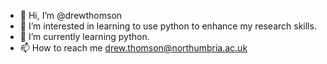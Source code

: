 - 👋 Hi, I’m @drewthomson
- 👀 I’m interested in learning to use python to enhance my research skills.
- 🌱 I’m currently learning python.
- 📫 How to reach me drew.thomson@northumbria.ac.uk

<!---
drewthomson/drewthomson is a ✨ special ✨ repository because its `README.md` (this file) appears on your GitHub profile.
You can click the Preview link to take a look at your changes.
--->
